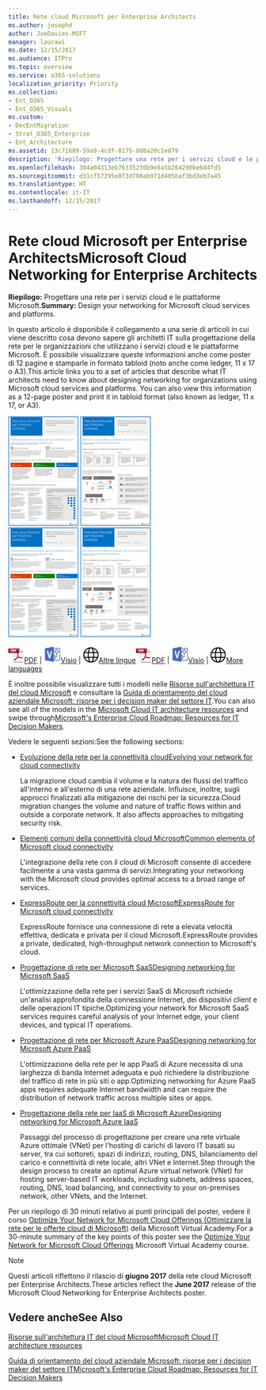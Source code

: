 ```yaml
---
title: Rete cloud Microsoft per Enterprise Architects
ms.author: josephd
author: JoeDavies-MSFT
manager: laurawi
ms.date: 12/15/2017
ms.audience: ITPro
ms.topic: overview
ms.service: o365-solutions
localization_priority: Priority
ms.collection:
- Ent_O365
- Ent_O365_Visuals
ms.custom:
- DecEntMigration
- Strat_O365_Enterprise
- Ent_Architecture
ms.assetid: 13c71689-59a9-4cdf-8175-808a20c1e879
description: 'Riepilogo: Progettare una rete per i servizi cloud e le piattaforme Microsoft.'
ms.openlocfilehash: 304a04313eb763352f0b9e8a5b264290be6d4fd5
ms.sourcegitcommit: d31cf57295e8f3d798ab971d405baf3bd3eb7a45
ms.translationtype: HT
ms.contentlocale: it-IT
ms.lasthandoff: 12/15/2017
---
```

# <a name="microsoft-cloud-networking-for-enterprise-architects"></a><span data-ttu-id="b3944-103">Rete cloud Microsoft per Enterprise Architects</span><span class="sxs-lookup"><span data-stu-id="b3944-103">Microsoft Cloud Networking for Enterprise Architects</span></span>

 <span data-ttu-id="b3944-104">**Riepilogo:** Progettare una rete per i servizi cloud e le piattaforme Microsoft.</span><span class="sxs-lookup"><span data-stu-id="b3944-104">**Summary:** Design your networking for Microsoft cloud services and platforms.</span></span>
  
<span data-ttu-id="b3944-p101">In questo articolo è disponibile il collegamento a una serie di articoli in cui viene descritto cosa devono sapere gli architetti IT sulla progettazione della rete per le organizzazioni che utilizzano i servizi cloud e le piattaforme Microsoft. È possibile visualizzare queste informazioni anche come poster di 12 pagine e stamparle in formato tabloid (noto anche come ledger, 11 x 17 o A3).</span><span class="sxs-lookup"><span data-stu-id="b3944-p101">This article links you to a set of articles that describe what IT architects need to know about designing networking for organizations using Microsoft cloud services and platforms. You can also view this information as a 12-page poster and print it in tabloid format (also known as ledger, 11 x 17, or A3).</span></span>
  
<span data-ttu-id="b3944-107">[![Immagine di scorrimento per modello di rete del cloud Microsoft](images/95e8ab6a-b4d0-4836-acc1-b0b77ebf46e6.png)  
](https://go.microsoft.com/fwlink/p/?linkid=842073)</span><span class="sxs-lookup"><span data-stu-id="b3944-107">[![Thumb image for Microsoft cloud networking model](images/95e8ab6a-b4d0-4836-acc1-b0b77ebf46e6.png)  
          ](https://go.microsoft.com/fwlink/p/?linkid=842073)</span></span>
  
<span data-ttu-id="b3944-108">![File PDF](images/ITPro_Other_PDFicon.png)[PDF](https://go.microsoft.com/fwlink/p/?linkid=842073) | ![File Visio](images/ITPro_Other_VisioIcon.jpg)[Visio](https://go.microsoft.com/fwlink/p/?linkid=842074) | ![Visualizzare una pagina con le versioni in altre lingue](images/e16c992d-b0f8-48ae-bf44-db7a9fcaab9e.png)[Altre lingue](https://www.microsoft.com/download/details.aspx?id=54425)</span><span class="sxs-lookup"><span data-stu-id="b3944-108">![PDF file](images/ITPro_Other_PDFicon.png)[PDF](https://go.microsoft.com/fwlink/p/?linkid=842073) | ![Visio file](images/ITPro_Other_VisioIcon.jpg)[Visio](https://go.microsoft.com/fwlink/p/?linkid=842074) | ![See a page with versions in additional languages](images/e16c992d-b0f8-48ae-bf44-db7a9fcaab9e.png)[More languages](https://www.microsoft.com/download/details.aspx?id=54425)</span></span>
  
<span data-ttu-id="b3944-109">È inoltre possibile visualizzare tutti i modelli nelle [Risorse sull'architettura IT del cloud Microsoft](microsoft-cloud-it-architecture-resources.md) e consultare la [Guida di orientamento del cloud aziendale Microsoft: risorse per i decision maker del settore IT]((https://aka.ms/cloudarchitecture)).</span><span class="sxs-lookup"><span data-stu-id="b3944-109">You can also see all of the models in the [Microsoft Cloud IT architecture resources](microsoft-cloud-it-architecture-resources.md) and swipe through[Microsoft's Enterprise Cloud Roadmap: Resources for IT Decision Makers]((https://aka.ms/cloudarchitecture)).</span></span>
  
<span data-ttu-id="b3944-110">Vedere le seguenti sezioni:</span><span class="sxs-lookup"><span data-stu-id="b3944-110">See the following sections:</span></span>
  
- [<span data-ttu-id="b3944-111">Evoluzione della rete per la connettività cloud</span><span class="sxs-lookup"><span data-stu-id="b3944-111">Evolving your network for cloud connectivity</span></span>](evolving-your-network-for-cloud-connectivity.md)
    
    <span data-ttu-id="b3944-p102">La migrazione cloud cambia il volume e la natura dei flussi del traffico all'interno e all'esterno di una rete aziendale. Influisce, inoltre, sugli approcci finalizzati alla mitigazione dei rischi per la sicurezza.</span><span class="sxs-lookup"><span data-stu-id="b3944-p102">Cloud migration changes the volume and nature of traffic flows within and outside a corporate network. It also affects approaches to mitigating security risk.</span></span>
    
- [<span data-ttu-id="b3944-114">Elementi comuni della connettività cloud Microsoft</span><span class="sxs-lookup"><span data-stu-id="b3944-114">Common elements of Microsoft cloud connectivity</span></span>](common-elements-of-microsoft-cloud-connectivity.md)
    
    <span data-ttu-id="b3944-115">L'integrazione della rete con il cloud di Microsoft consente di accedere facilmente a una vasta gamma di servizi.</span><span class="sxs-lookup"><span data-stu-id="b3944-115">Integrating your networking with the Microsoft cloud provides optimal access to a broad range of services.</span></span>
    
- [<span data-ttu-id="b3944-116">ExpressRoute per la connettività cloud Microsoft</span><span class="sxs-lookup"><span data-stu-id="b3944-116">ExpressRoute for Microsoft cloud connectivity</span></span>](expressroute-for-microsoft-cloud-connectivity.md)
    
    <span data-ttu-id="b3944-117">ExpressRoute fornisce una connessione di rete a elevata velocità effettiva, dedicata e privata per il cloud Microsoft.</span><span class="sxs-lookup"><span data-stu-id="b3944-117">ExpressRoute provides a private, dedicated, high-throughput network connection to Microsoft's cloud.</span></span>
    
- [<span data-ttu-id="b3944-118">Progettazione di rete per Microsoft SaaS</span><span class="sxs-lookup"><span data-stu-id="b3944-118">Designing networking for Microsoft SaaS</span></span>](designing-networking-for-microsoft-saas.md)
    
    <span data-ttu-id="b3944-119">L'ottimizzazione della rete per i servizi SaaS di Microsoft richiede un'analisi approfondita della connessione Internet, dei dispositivi client e delle operazioni IT tipiche.</span><span class="sxs-lookup"><span data-stu-id="b3944-119">Optimizing your network for Microsoft SaaS services requires careful analysis of your Internet edge, your client devices, and typical IT operations.</span></span>
    
- [<span data-ttu-id="b3944-120">Progettazione di rete per Microsoft Azure PaaS</span><span class="sxs-lookup"><span data-stu-id="b3944-120">Designing networking for Microsoft Azure PaaS</span></span>](designing-networking-for-microsoft-azure-paas.md)
    
    <span data-ttu-id="b3944-121">L'ottimizzazione della rete per le app PaaS di Azure necessita di una larghezza di banda Internet adeguata e può richiedere la distribuzione del traffico di rete in più siti o app.</span><span class="sxs-lookup"><span data-stu-id="b3944-121">Optimizing networking for Azure PaaS apps requires adequate Internet bandwidth and can require the distribution of network traffic across multiple sites or apps.</span></span>
    
- [<span data-ttu-id="b3944-122">Progettazione della rete per IaaS di Microsoft Azure</span><span class="sxs-lookup"><span data-stu-id="b3944-122">Designing networking for Microsoft Azure IaaS</span></span>](designing-networking-for-microsoft-azure-iaas.md)
    
    <span data-ttu-id="b3944-123">Passaggi del processo di progettazione per creare una rete virtuale Azure ottimale (VNet) per l'hosting di carichi di lavoro IT basati su server, tra cui sottoreti, spazi di indirizzi, routing, DNS, bilanciamento del carico e connettività di rete locale, altri VNet e Internet.</span><span class="sxs-lookup"><span data-stu-id="b3944-123">Step through the design process to create an optimal Azure virtual network (VNet) for hosting server-based IT workloads, including subnets, address spaces, routing, DNS, load balancing, and connectivity to your on-premises network, other VNets, and the Internet.</span></span>
    
<span data-ttu-id="b3944-124">Per un riepilogo di 30 minuti relativo ai punti principali del poster, vedere il corso [Optimize Your Network for Microsoft Cloud Offerings (Ottimizzare la rete per le offerte cloud di Microsoft)]((https://mva.microsoft.com/it-IT/training-courses/optimize-your-network-for-microsoft-cloud-offerings-17743)) della Microsoft Virtual Academy.</span><span class="sxs-lookup"><span data-stu-id="b3944-124">For a 30-minute summary of the key points of this poster see the [Optimize Your Network for Microsoft Cloud Offerings]((https://mva.microsoft.com/it-IT/training-courses/optimize-your-network-for-microsoft-cloud-offerings-17743)) Microsoft Virtual Academy course.</span></span>
  
> [!NOTE]
> <span data-ttu-id="b3944-125">Questi articoli riflettono il rilascio di **giugno 2017** della rete cloud Microsoft per Enterprise Architects.</span><span class="sxs-lookup"><span data-stu-id="b3944-125">These articles reflect the **June 2017** release of the Microsoft Cloud Networking for Enterprise Architects poster.</span></span>
  
## <a name="see-also"></a><span data-ttu-id="b3944-126">Vedere anche</span><span class="sxs-lookup"><span data-stu-id="b3944-126">See Also</span></span>

[<span data-ttu-id="b3944-127">Risorse sull'architettura IT del cloud Microsoft</span><span class="sxs-lookup"><span data-stu-id="b3944-127">Microsoft Cloud IT architecture resources</span></span>](microsoft-cloud-it-architecture-resources.md)

<span data-ttu-id="b3944-128">[Guida di orientamento del cloud aziendale Microsoft: risorse per i decision maker del settore IT]((https://sway.com/FJ2xsyWtkJc2taRD))</span><span class="sxs-lookup"><span data-stu-id="b3944-128">[Microsoft's Enterprise Cloud Roadmap: Resources for IT Decision Makers]((https://sway.com/FJ2xsyWtkJc2taRD))</span></span>



